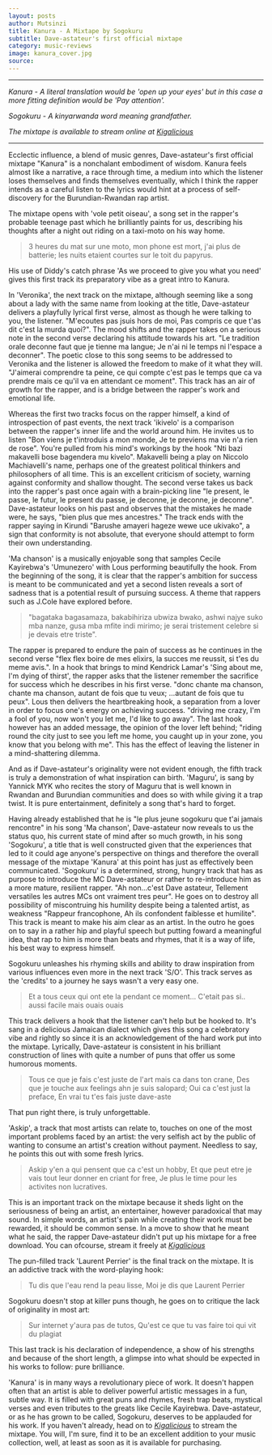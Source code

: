 ```yaml
---
layout: posts
author: Mutsinzi
title: Kanura - A Mixtape by Sogokuru
subtitle: Dave-astateur's first official mixtape
category: music-reviews
image: kanura_cover.jpg
source:
---
```




------------------------------------
*Kanura - A literal translation would be 'open up your eyes' but in this case a
 more fitting definition would be 'Pay attention'.*

*Sogokuru - A kinyarwanda word meaning grandfather.*

*The mixtape is available to stream online at <a href="http://www.kigalicious.com/#!sogokuru/ao7ue" title="Stream Kanura on Kigalicious" target="_blank">Kigalicious</a>*

---------------------------------------


Ecclectic influence, a blend of music genres, Dave-astateur's first official
mixtape "Kanura" is a nonchalant embodiment of wisdom. Kanura feels almost like
a narrative, a race through time, a medium into which the listener
loses themselves and finds themselves eventually, which I think the rapper intends
as a careful listen to the lyrics would hint at a process of self-discovery
for the Burundian-Rwandan rap artist.


The mixtape opens with 'vole petit oiseau', a song set in the
rapper's probable teenage past which he brilliantly paints for us, describing his
thoughts after a night out riding on a taxi-moto on his way home.

> 3 heures du mat sur une moto, mon phone est mort, j'ai plus de batterie; les nuits etaient courtes sur le toit du papyrus.


His use of Diddy's catch phrase 'As we proceed to give you what you need' gives this first track its preparatory
vibe as a great intro to Kanura.

In 'Veronika', the next track on the mixtape, although seeming like a song about a lady with the same name
from looking at the title, Dave-astateur delivers a playfully lyrical first verse, almost as though he were talking to you, the listener. "M'ecoutes pas jsuis hors de moi, Pas compris ce que t'as dit c'est la murda quoi?". The mood shifts and the rapper takes on a serious note in the second verse declaring his attitude towards his art. "Le tradition orale deconne faut que je tienne ma langue; Je n'ai ni le temps ni l'espace a deconner". The poetic close to this song seems to be addressed to Veronika and the listener is allowed the freedom to make of it what they will. "J'aimerai comprendre ta peine, ce qui compte c'est pas le temps que ca va prendre mais ce qu'il va en attendant ce moment". This track has an air of growth for the rapper, and is a bridge between the rapper's work and emotional life.

Whereas the first two tracks focus on the rapper himself, a kind of introspection of past events, the next track 'ikivelo' is a comparison between the rapper's inner life and the world around him. He invites us to listen "Bon viens je t'introduis a mon monde, Je te previens ma vie n'a rien de rose". You're pulled from his mind's workings by the hook "Nti bazi makavelli bose bagendera mu kivelo". Makavelli being a play on Niccolo Machiavelli's name, perhaps one of the greatest political thinkers and philosophers of all time. This is an excellent criticism of society, warning against conformity and shallow thought. The second verse takes us back into the rapper's past once again with a brain-picking line "le present, le passe, le futur, le present du passe, je deconne, je deconne, je deconne". Dave-astateur looks on his past and observes that the mistakes he made were, he says, "bien plus que mes ancestres." The track ends with the rapper saying in Kirundi "Barushe amayeri hageze wewe uce ukivako", a sign that conformity is not absolute, that everyone should attempt to form their own understanding.

'Ma chanson' is a musically enjoyable song that samples Cecile Kayirebwa's 'Umunezero' with Lous performing beautifully the hook. From the beginning of the song, it is clear that the rapper's ambition for success is meant to be communicated and yet a second listen reveals a sort of sadness that is a potential result of pursuing success. A theme that rappers such as J.Cole have explored before.

>"bagataka bagasamaza, bakabihiriza ubwiza bwako, ashwi najye suko mba nanze, gusa mba mfite indi mirimo; je serai tristement celebre si je devais etre triste".

The rapper is prepared to endure the pain of success as he continues in the second verse "flex flex boire de mes elixirs, la succes me reussit, si t'es du meme avis.". In a hook that brings to mind Kendrick Lamar's 'Sing about me, I'm dying of thirst', the rapper asks that the listener remember the sacrifice for success which he describes in his first verse. "donc chante ma chanson, chante ma chanson, autant de fois que tu veux; ...autant de fois que tu peux". Lous then delivers the heartbreaking hook, a separation from a lover in order to focus one's energy on achieving success. "driving me crazy, I'm a fool of you, now won't you let me, I'd like to go away". The last hook however has an added message, the opinion of the lover left behind; "riding round the city just to see you left me home, you caught up in your zone, you know that you belong with me". This has the effect of leaving the listener in a mind-shattering dilemma.

And as if Dave-astateur's originality were not evident enough, the fifth track is truly a demonstration of what inspiration can birth. 'Maguru', is sang by Yannick MYK who recites the story of Maguru that is well known in Rwandan and Burundian communities and does so with while giving it a trap twist. It is pure entertainment, definitely a song that's hard to forget.

Having already established that he is "le plus jeune sogokuru que t'ai jamais rencontre" in his song 'Ma chanson', Dave-astateur now reveals to us the status quo, his current state of mind after so much growth, in his song 'Sogokuru', a title that is well constructed given that the experiences that led to it could age anyone's perspective on things and therefore the overall message of the mixtape 'Kanura' at this point has just as effectively been communicated. 'Sogokuru' is a determined, strong, hungry track that has as purpose to introduce the MC Dave-astateur or rather to re-introduce him as a more mature, resilient rapper. "Ah non...c'est Dave astateur, Tellement versatiles les autres MCs ont vraiment tres peur". He goes on to destroy all possibility of miscontruing his humility despite being a talented artist, as weakness "Rappeur francophone, Ah ils confondent faiblesse et humilite". This track is meant to make his aim clear as an artist. In the outro he goes on to say in a rather hip and playful speech but putting foward a meaningful idea, that rap to him is more than beats and rhymes, that it is a way of life, his best way to express himself.

Sogokuru unleashes his rhyming skills and ability to draw inspiration from various influences even more in the next track 'S/O'. This track serves as the 'credits' to a journey he says wasn't a very easy one.

>Et a tous ceux qui ont ete la pendant ce moment... C'etait pas si.. aussi facile mais ouais ouais

This track delivers a hook that the listener can't help but be hooked to. It's sang in a delicious Jamaican dialect which gives this song a celebratory vibe and rightly so since it is an acknowledgement of the hard work put into the mixtape. Lyrically, Dave-astateur is consistent in his brilliant construction of lines with quite a number of puns that offer us some humorous moments.

> Tous ce que je fais c'est juste de l'art mais ca dans ton crane, Des que je touche aux feelings ahn je suis salopard; Oui ca c'est just la preface, En vrai tu t'es fais juste dave-aste

 That pun right there, is truly unforgettable.

'Askip', a track that most artists can relate to, touches on one of the most important problems faced by an artist: the very selfish act by the public of wanting to consume an artist's creation without payment. Needless to say, he points this out with some fresh lyrics.

>Askip y'en a qui pensent que ca c'est un hobby, Et que peut etre je vais tout leur donner en criant for free, Je plus le time pour les activites non lucratives.

This is an important track on the mixtape because it sheds light on the seriousness of being an artist, an entertainer, however paradoxical that may sound. In simple words, an artist's pain while creating their work must be rewarded, it should be common sense. In a move to show that he meant what he said, the rapper Dave-astateur didn't put up his mixtape for a free download. You can ofcourse, stream it freely at *<a href="http://www.kigalicious.com/#!sogokuru/ao7ue" title="Stream Kanura on Kigalicious" target="_blank">Kigalicious</a>*

The pun-filled track 'Laurent Perrier' is the final track on the mixtape. It is an addictive track with the word-playing hook:

> Tu dis que l'eau rend la peau lisse, Moi je dis que Laurent Perrier

Sogokuru doesn't stop at killer puns though, he goes on to critique the lack of originality in most art:

>Sur internet y'aura pas de tutos, Qu'est ce que tu vas faire toi qui vit du plagiat

This last track is his declaration of independence, a show of his strengths and because of the short length, a glimpse into what should be expected in his works to follow: pure brilliance.

'Kanura' is in many ways a revolutionary piece of work. It doesn't happen often that an artist is able to deliver powerful artistic messages in a fun, subtle way. It is filled with great puns and rhymes, fresh trap beats, mystical verses and even tributes to the greats like Cecile Kayirebwa. Dave-astateur, or as he has grown to be called, Sogokuru, deserves to be applauded for his work. If you haven't already, head on to *<a href="http://www.kigalicious.com/#!sogokuru/ao7ue" title="Stream Kanura on Kigalicious" target="_blank">Kigalicious</a>*  to stream the mixtape. You will, I'm sure, find it to be an excellent addition to your music collection, well, at least as soon as it is available for purchasing.

